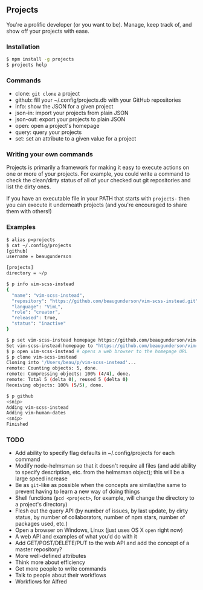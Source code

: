 ## Projects

You're a prolific developer (or you want to be). Manage, keep track of, and show
off your projects with ease.

### Installation

```sh
$ npm install -g projects
$ projects help
```

### Commands

- clone: `git clone` a project
- github: fill your ~/.config/projects.db with your GitHub repositories
- info: show the JSON for a given project
- json-in: import your projects from plain JSON
- json-out: export your projects to plain JSON
- open: open a project's homepage
- query: query your projects
- set: set an attribute to a given value for a project

### Writing your own commands

Projects is primarily a framework for making it easy to execute actions on one
or more of your projects. For example, you could write a command to check the
clean/dirty status of all of your checked out git repositories and list the
dirty ones.

If you have an executable file in your PATH that starts with `projects-` then
you can execute it underneath projects (and you're encouraged to share them with
others!)

### Examples

```sh
$ alias p=projects
$ cat ~/.config/projects
[github]
username = beaugunderson

[projects]
directory = ~/p

$ p info vim-scss-instead
{
  "name": "vim-scss-instead",
  "repository": "https://github.com/beaugunderson/vim-scss-instead.git",
  "language": "VimL",
  "role": "creator",
  "released": true,
  "status": "inactive"
}

$ p set vim-scss-instead homepage https://github.com/beaugunderson/vim-scss-instead
Set vim-scss-instead:homepage to "https://github.com/beaugunderson/vim-scss-instead"
$ p open vim-scss-instead # opens a web browser to the homepage URL
$ p clone vim-scss-instead
Cloning into '/Users/beau/p/vim-scss-instead'...
remote: Counting objects: 5, done.
remote: Compressing objects: 100% (4/4), done.
remote: Total 5 (delta 0), reused 5 (delta 0)
Receiving objects: 100% (5/5), done.

$ p github
<snip>
Adding vim-scss-instead
Adding vim-human-dates
<snip>
Finished
```

### TODO

- Add ability to specify flag defaults in ~/.config/projects for each command
- Modify node-helmsman so that it doesn't require all files (and add ability to
  specify description, etc. from the helmsman object); this will be a large
  speed increase
- Be as `git`-like as possible when the concepts are similar/the same to prevent
  having to learn a new way of doing things
- Shell functions (`pcd <project>`, for example, will change the directory to a
  project's directory)
- Flesh out the query API (by number of issues, by last update, by dirty status,
  by number of collaborators, number of npm stars, number of packages used,
  etc.)
- Open a browser on Windows, Linux (just uses OS X `open` right now)
- A web API and examples of what you'd do with it
- Add GET/POST/DELETE/PUT to the web API and add the concept of a master
  repository?
- More well-defined attributes
- Think more about efficiency
- Get more people to write commands
- Talk to people about their workflows
- Workflows for Alfred
